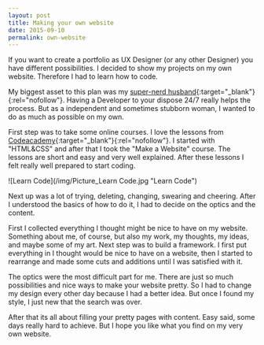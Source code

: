 ```yaml
---
layout: post
title: Making your own website
date: 2015-09-10
permalink: own-website
---
```


If you want to create a portfolio as UX Designer (or any other Designer) you have different possibilities. I decided to show my projects on my own website. Therefore I had to learn how to code.

My biggest asset to this plan was my [super-nerd husband](http://www.florianbuerger.com){:target="_blank"}{:rel="nofollow"}. Having a Developer to your dispose 24/7 really helps the process. But as a independent and sometimes stubborn woman, I wanted to do as much as possible on my own.

First step was to take some online courses. I love the lessons from [Codeacademy](https://www.codecademy.com){:target="_blank"}{:rel="nofollow"}. I started with  "HTML&CSS"  and after that I took the "Make a Website" course. The lessons are short and easy and very well explained. After these lessons I felt really well prepared to start coding.

![Learn Code](/img/Picture_Learn Code.jpg "Learn Code")

Next up was a lot of trying, deleting, changing, swearing and cheering. After I understood the basics of how to do it, I had to decide on the optics and the content.

First I collected everything I thought might be nice to have on my website. Something about me, of course, but also my work, my thoughts, my ideas, and maybe some of my art. Next step was to build a framework. I first put everything in I thought would be nice to have on a website, then I started to rearrange and made some cuts and additions until I was satisfied with it.

The optics were the most difficult part for me. There are just so much possibilities and nice ways to make your website pretty. So I had to change my design every other day because I had a better idea. But once I found my style, I just new that the search was over.

After that its all about filling your pretty pages with content. Easy said, some days really hard to achieve. But I hope you like what you find on my very own website.    
